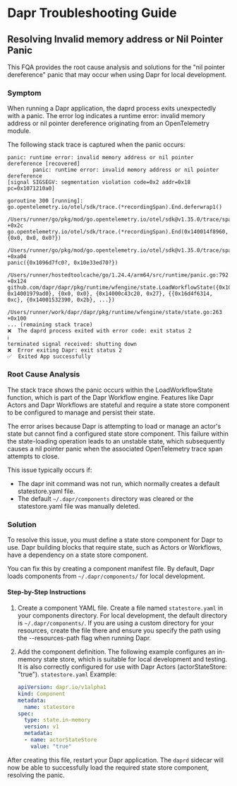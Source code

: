 # Dapr Troubleshooting Guide

## Resolving Invalid memory address or Nil Pointer Panic

This FQA provides the root cause analysis and solutions for the "nil pointer dereference" panic that may occur when using Dapr for local development.

### Symptom
When running a Dapr application, the daprd process exits unexpectedly with a panic. The error log indicates a runtime error: invalid memory address or nil pointer dereference originating from an OpenTelemetry module.

The following stack trace is captured when the panic occurs:

```shell
panic: runtime error: invalid memory address or nil pointer dereference [recovered]
        panic: runtime error: invalid memory address or nil pointer dereference
[signal SIGSEGV: segmentation violation code=0x2 addr=0x18 pc=0x1071210a0]

goroutine 300 [running]:
go.opentelemetry.io/otel/sdk/trace.(*recordingSpan).End.deferwrap1()
        /Users/runner/go/pkg/mod/go.opentelemetry.io/otel/sdk@v1.35.0/trace/span.go:467 +0x2c
go.opentelemetry.io/otel/sdk/trace.(*recordingSpan).End(0x140014f8960, {0x0, 0x0, 0x0?})
        /Users/runner/go/pkg/mod/go.opentelemetry.io/otel/sdk@v1.35.0/trace/span.go:506 +0xa04
panic({0x1096d7fc0?, 0x10e33ed70?})
        /Users/runner/hostedtoolcache/go/1.24.4/arm64/src/runtime/panic.go:792 +0x124
github.com/dapr/dapr/pkg/runtime/wfengine/state.LoadWorkflowState({0x10a5e01f8, 0x14001979ad0}, {0x0, 0x0}, {0x14000c43c20, 0x27}, {{0x16d4f6314, 0xc}, {0x14001532390, 0x2b}, ...})
        /Users/runner/work/dapr/dapr/pkg/runtime/wfengine/state/state.go:263 +0x100
... (remaining stack trace)
❌  The daprd process exited with error code: exit status 2
ℹ️  
terminated signal received: shutting down
❌  Error exiting Dapr: exit status 2
✅  Exited App successfully
```

### Root Cause Analysis
The stack trace shows the panic occurs within the LoadWorkflowState function, which is part of the Dapr Workflow engine. Features like Dapr Actors and Dapr Workflows are stateful and require a state store component to be configured to manage and persist their state.

The error arises because Dapr is attempting to load or manage an actor's state but cannot find a configured state store component. This failure within the state-loading operation leads to an unstable state, which subsequently causes a nil pointer panic when the associated OpenTelemetry trace span attempts to close.

This issue typically occurs if:

- The dapr init command was not run, which normally creates a default statestore.yaml file.
- The default `~/.dapr/components` directory was cleared or the statestore.yaml file was manually deleted.

### Solution

To resolve this issue, you must define a state store component for Dapr to use. Dapr building blocks that require state, such as Actors or Workflows, have a dependency on a state store component.

You can fix this by creating a component manifest file. By default, Dapr loads components from `~/.dapr/components/` for local development.

#### Step-by-Step Instructions
1. Create a component YAML file.
    Create a file named `statestore.yaml` in your components directory. For local development, the default directory is `~/.dapr/components/`.
    If you are using a custom directory for your resources, create the file there and ensure you specify the path using the --resources-path flag when running Dapr.

2. Add the component definition.
    The following example configures an in-memory state store, which is suitable for local development and testing. It is also correctly configured for use with Dapr Actors (actorStateStore: "true").
    `statestore.yaml` Example:

    ```yaml
    apiVersion: dapr.io/v1alpha1
    kind: Component
    metadata:
      name: statestore
    spec:
      type: state.in-memory
      version: v1
      metadata:
      - name: actorStateStore
        value: "true"
    ```

After creating this file, restart your Dapr application. The `daprd` sidecar will now be able to successfully load the required state store component, resolving the panic.